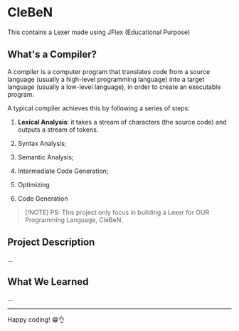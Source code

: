 # CleBeN

This contains a Lexer made using JFlex (Educational Purpose)

## What's a Compiler?

A compiler is a computer program that translates code from a source language (usually a high-level programming language) into a target language (usually a low-level language), in order to create an executable program.

A typical compiler achieves this by following a series of steps:

1. **Lexical Analysis**: it takes a stream of characters (the source code) and outputs a stream of tokens.

2. Syntax Analysis;
3. Semantic Analysis;
4. Intermediate Code Generation;
5. Optimizing
6. Code Generation

> [!NOTE] PS:
> This project only focus in building a Lexer for OUR Programming Language, CleBeN.

## Project Description

...

## What We Learned

...

---

Happy coding! 😁👌
